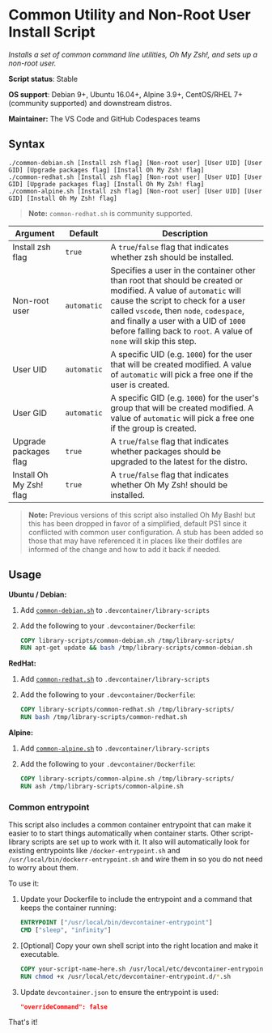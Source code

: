 # Common Utility and Non-Root User Install Script

*Installs a set of common command line utilities, Oh My Zsh!, and sets up a non-root user.*

**Script status**: Stable

**OS support**: Debian 9+, Ubuntu 16.04+, Alpine 3.9+, CentOS/RHEL 7+ (community supported) and downstream distros.

**Maintainer:** The VS Code and GitHub Codespaces teams

## Syntax

```text
./common-debian.sh [Install zsh flag] [Non-root user] [User UID] [User GID] [Upgrade packages flag] [Install Oh My Zsh! flag]
./common-redhat.sh [Install zsh flag] [Non-root user] [User UID] [User GID] [Upgrade packages flag] [Install Oh My Zsh! flag]
./common-alpine.sh [Install zsh flag] [Non-root user] [User UID] [User GID] [Install Oh My Zsh! flag]
```

> **Note:** `common-redhat.sh` is community supported.

|Argument|Default|Description|
|--------|-------|-----------|
|Install zsh flag|`true`| A `true`/`false` flag that indicates whether zsh should be installed. |
|Non-root user|`automatic`| Specifies a user in the container other than root that should be created or modified. A value of `automatic` will cause the script to check for a user called `vscode`, then `node`, `codespace`, and finally a user with a UID of `1000` before falling back to `root`. A value of `none` will skip this step. |
|User UID|`automatic`| A specific UID (e.g. `1000`) for the user that will be created modified. A value of `automatic` will pick a free one if the user is created. |
|User GID|`automatic`| A specific GID (e.g. `1000`) for the user's group that will be created modified. A value of `automatic` will pick a free one if the group is created. |
| Upgrade packages flag | `true` | A `true`/`false` flag that indicates whether packages should be upgraded to the latest for the distro. |
| Install Oh My Zsh! flag | `true` | A `true`/`false` flag that indicates whether Oh My Zsh! should be installed. |

> **Note:** Previous versions of this script also installed Oh My Bash! but this has been dropped in favor of a simplified, default PS1 since it conflicted with common user configuration. A stub has been added so those that may have referenced it in places like their dotfiles are informed of the change and how to add it back if needed.

## Usage

**Ubuntu / Debian:**

1. Add [`common-debian.sh`](../common-debian.sh) to `.devcontainer/library-scripts`

2. Add the following to your `.devcontainer/Dockerfile`:

    ```Dockerfile
    COPY library-scripts/common-debian.sh /tmp/library-scripts/
    RUN apt-get update && bash /tmp/library-scripts/common-debian.sh
    ```

**RedHat:**

1. Add [`common-redhat.sh`](../common-redhat.sh) to `.devcontainer/library-scripts`

2. Add the following to your `.devcontainer/Dockerfile`:

    ```Dockerfile
    COPY library-scripts/common-redhat.sh /tmp/library-scripts/
    RUN bash /tmp/library-scripts/common-redhat.sh

**Alpine:**

1. Add [`common-alpine.sh`](../common-alpine.sh) to `.devcontainer/library-scripts`

2. Add the following to your `.devcontainer/Dockerfile`:

    ```Dockerfile
    COPY library-scripts/common-alpine.sh /tmp/library-scripts/
    RUN ash /tmp/library-scripts/common-alpine.sh

### Common entrypoint

This script also includes a common container entrypoint that can make it easier to to start things automatically when container starts. Other script-library scripts are set up to work with it. It also will automatically look for existing entrypoints like `/docker-entrypoint.sh` and `/usr/local/bin/dockerr-entrypoint.sh` and wire them in so you do not need to worry about them.

To use it:

1. Update your Dockerfile to include the entrypoint and a command that keeps the container running:

    ```Dockerfile
    ENTRYPOINT ["/usr/local/bin/devcontainer-entrypoint"]
    CMD ["sleep", "infinity"]
    ```

2. [Optional] Copy your own shell script into the right location and make it executable.

    ```Dockerfile
    COPY your-script-name-here.sh /usr/local/etc/devcontainer-entrypoint.d/
    RUN chmod +x /usr/local/etc/devcontainer-entrypoint.d/*.sh
    ```

3. Update `devcontainer.json` to ensure the entrypoint is used:

    ```json
    "overrideCommand": false
    ```

That's it!
